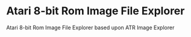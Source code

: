 # Atari 8-bit Rom Image File Explorer

Atari 8-bit Rom Image File Explorer based upon ATR Image Explorer
